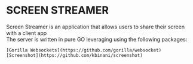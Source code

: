 # SCREEN STREAMER

Screen Streamer is an application that allows users to share their screen with a client app <br />
The server is written in pure GO leveraging using the following packages:

```
[Gorilla Websockets](https://github.com/gorilla/websocket)
[Screenshot](https://github.com/kbinani/screenshot)

```
